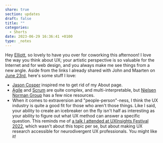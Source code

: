 ```yaml
---
share: true
section: updates
draft: false
title: ""
categories:
  - Shorts
date: 2023-06-29 16:36:41 +0100
type: _notes
---
```


Hey [Elliott](https://elliott.computer/), so lovely to have you over for coworking this afternoon! I love the way you think about UX; your artistic perspective is so valuable for the Internet and for web design, and you always make me see things from a new angle. Aside from the links I already shared with John and Maarten on [June 23rd](/2023-06-23-14-00-00), here's some stuff I love:

- [Jason Cosper](https://jason.cosper.me/) inspired me to get rid of my About page.
- [Agile](https://agilemanifesto.org/) and [Scrum](https://www.atlassian.com/agile/scrum) are quite complex, and multi-interpretable, but [Nielsen Norman Group](https://www.nngroup.com/articles/lean-ux-agile-study-guide/) has a few nice resources.
- When it comes to extraversion and "people-person"-ness, I think the UX industry is quite a good fit for those who aren't those things. Like I said, your ability to create an icebreaker on the fly isn't half as interesting as your ability to figure out what UX method can answer a specific question. This reminds me of [a talk I attended at UXInsights Festival 2022](https://vimeo.com/719000396/65193d4f26), which wasn't about this topic per se, but about making UX research accessible for neurodivergent UX professionals. You might like it!
